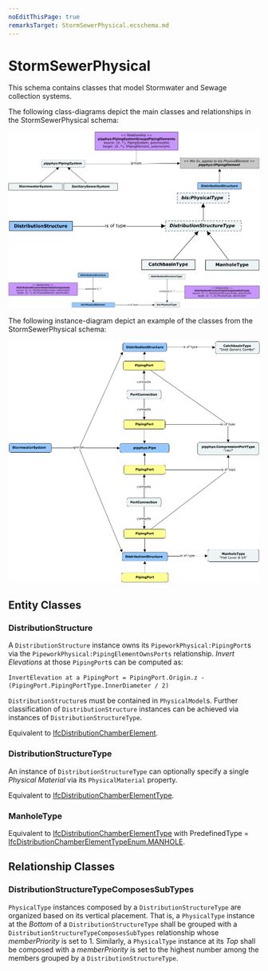 ```yaml
---
noEditThisPage: true
remarksTarget: StormSewerPhysical.ecschema.md
---
```


# StormSewerPhysical

This schema contains classes that model Stormwater and Sewage collection systems.

The following class-diagrams depict the main classes and relationships in the StormSewerPhysical schema:

![System classes](./media/StormSewerPhysical-system_classes.png)
![Flow-Element classes](./media/StormSewerPhysical-flow_classes.png)
![TypeDef classes](./media/StormSewerPhysical-typedef_classes.png)

The following instance-diagram depict an example of the classes from the StormSewerPhysical schema:

![DistributionStructures](./media/StormSewerPhysical-distributionstructure_instances.png)

## Entity Classes

### DistributionStructure

A `DistributionStructure` instance owns its `PipeworkPhysical:PipingPort`s via the `PipeworkPhysical:PipingElementOwnsPorts` relationship. _Invert Elevations_ at those `PipingPort`s can be computed as:

```
InvertElevation at a PipingPort = PipingPort.Origin.z - (PipingPort.PipingPortType.InnerDiameter / 2)
```

`DistributionStructure`s must be contained in `PhysicalModel`s. Further classification of `DistributionStructure` instances can be achieved via instances of `DistributionStructureType`.

Equivalent to [IfcDistributionChamberElement](https://standards.buildingsmart.org/IFC/RELEASE/IFC4_3/HTML/lexical/IfcDistributionChamberElement.htm).

### DistributionStructureType

An instance of `DistributionStructureType` can optionally specify a single *Physical Material* via its `PhysicalMaterial` property.

Equivalent to [IfcDistributionChamberElementType](https://standards.buildingsmart.org/IFC/RELEASE/IFC4_3/HTML/lexical/IfcDistributionChamberElementType.htm).

### ManholeType

Equivalent to [IfcDistributionChamberElementType](https://standards.buildingsmart.org/IFC/RELEASE/IFC4_3/HTML/lexical/IfcDistributionChamberElementType.htm) with PredefinedType = [IfcDistributionChamberElementTypeEnum.MANHOLE](https://standards.buildingsmart.org/IFC/RELEASE/IFC4_3/HTML/lexical/IfcDistributionChamberElementTypeEnum.htm).

## Relationship Classes

### DistributionStructureTypeComposesSubTypes

`PhysicalType` instances composed by a `DistributionStructureType` are organized based on its vertical placement. That is, a `PhysicalType` instance at the *Bottom* of a `DistributionStructureType` shall be grouped with a `DistributionStructureTypeComposesSubTypes` relationship whose _memberPriority_ is set to 1. Similarly, a `PhysicalType` instance at its *Top* shall be composed with a _memberPriority_ is set to the highest number among the members grouped by a `DistributionStructureType`.